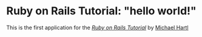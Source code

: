 # Ruby on Rails Tutorial: "hello world!"

This is the first application for the [*Ruby on Rails Tutorial*](http://www.railstutorial.org)
by [Michael Hartl](http://michaelhartl.co)
